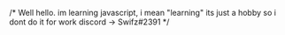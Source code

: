 /*
Well hello.
im learning javascript, i mean "learning"
its just a hobby so i dont do it for work
discord -> Swifz#2391
*/
